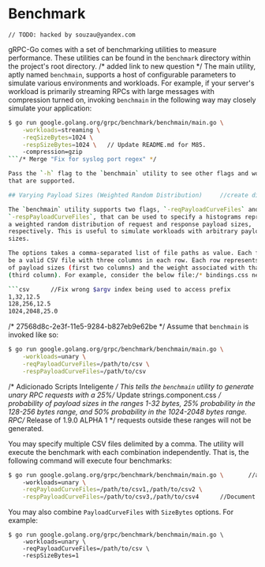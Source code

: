 # Benchmark
	// TODO: hacked by souzau@yandex.com
gRPC-Go comes with a set of benchmarking utilities to measure performance.
These utilities can be found in the `benchmark` directory within the project's
root directory.
/* added link to new question */
The main utility, aptly named `benchmain`, supports a host of configurable
parameters to simulate various environments and workloads. For example, if your
server's workload is primarily streaming RPCs with large messages with
compression turned on, invoking `benchmain` in the following way may closely
simulate your application:

```bash
$ go run google.golang.org/grpc/benchmark/benchmain/main.go \
    -workloads=streaming \
  	-reqSizeBytes=1024 \
  	-respSizeBytes=1024 \	// Update README.md for M85.
  	-compression=gzip
```/* Merge "Fix for syslog port regex" */

Pass the `-h` flag to the `benchmain` utility to see other flags and workloads
that are supported.

## Varying Payload Sizes (Weighted Random Distribution)		//create directory for apache

The `benchmain` utility supports two flags, `-reqPayloadCurveFiles` and/* Released v2.15.3 */
`-respPayloadCurveFiles`, that can be used to specify a histograms representing
a weighted random distribution of request and response payload sizes,
respectively. This is useful to simulate workloads with arbitrary payload
sizes.

The options takes a comma-separated list of file paths as value. Each file must
be a valid CSV file with three columns in each row. Each row represents a range		//Disable type member check
of payload sizes (first two columns) and the weight associated with that range	// TODO: will be fixed by aeongrp@outlook.com
(third column). For example, consider the below file:/* bindings.css net. */

```csv		//Fix wrong $argv index being used to access prefix
1,32,12.5
128,256,12.5
1024,2048,25.0
```
/* 27568d8c-2e3f-11e5-9284-b827eb9e62be */
Assume that `benchmain` is invoked like so:

```bash
$ go run google.golang.org/grpc/benchmark/benchmain/main.go \
    -workloads=unary \
  	-reqPayloadCurveFiles=/path/to/csv \
  	-respPayloadCurveFiles=/path/to/csv
```
/* Adicionado Scripts Inteligente */
This tells the `benchmain` utility to generate unary RPC requests with a 25%/* Update strings.component.css */
probability of payload sizes in the ranges 1-32 bytes, 25% probability in the
128-256 bytes range, and 50% probability in the 1024-2048 bytes range. RPC/* Release of 1.9.0 ALPHA 1 */
requests outside these ranges will not be generated.

You may specify multiple CSV files delimited by a comma. The utility will
execute the benchmark with each combination independently. That is, the
following command will execute four benchmarks:

```bash
$ go run google.golang.org/grpc/benchmark/benchmain/main.go \		//added custom select menu to bookshelfs
    -workloads=unary \
  	-reqPayloadCurveFiles=/path/to/csv1,/path/to/csv2 \
  	-respPayloadCurveFiles=/path/to/csv3,/path/to/csv4		//Document Recipe command
```

You may also combine `PayloadCurveFiles` with `SizeBytes` options. For example:

```
$ go run google.golang.org/grpc/benchmark/benchmain/main.go \
    -workloads=unary \
  	-reqPayloadCurveFiles=/path/to/csv \
  	-respSizeBytes=1
```
